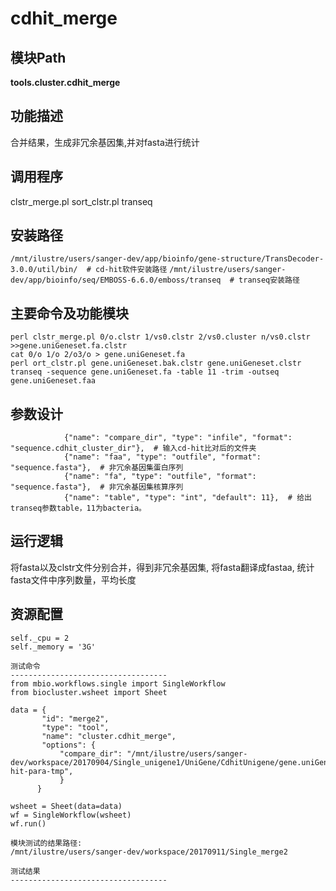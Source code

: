 cdhit_merge
==========================

模块Path
-----------

**tools.cluster.cdhit_merge**

功能描述
-----------------------------------

合并结果，生成非冗余基因集,并对fasta进行统计

调用程序
-----------------------------------

clstr_merge.pl
sort_clstr.pl
transeq

安装路径
-----------------------------------

`/mnt/ilustre/users/sanger-dev/app/bioinfo/gene-structure/TransDecoder-3.0.0/util/bin/  # cd-hit软件安装路径`
`/mnt/ilustre/users/sanger-dev/app/bioinfo/seq/EMBOSS-6.6.0/emboss/transeq  # transeq安装路径`


主要命令及功能模块
-----------------------------------

```
perl clstr_merge.pl 0/o.clstr 1/vs0.clstr 2/vs0.cluster n/vs0.clstr >>gene.uniGeneset.fa.clstr
cat 0/o 1/o 2/o3/o > gene.uniGeneset.fa
perl ort_clstr.pl gene.uniGeneset.bak.clstr gene.uniGeneset.clstr
transeq -sequence gene.uniGeneset.fa -table 11 -trim -outseq gene.uniGeneset.faa
```

参数设计
-----------------------------------

```
            {"name": "compare_dir", "type": "infile", "format": "sequence.cdhit_cluster_dir"},  # 输入cd-hit比对后的文件夹
            {"name": "faa", "type": "outfile", "format": "sequence.fasta"},  # 非冗余基因集蛋白序列
            {"name": "fa", "type": "outfile", "format": "sequence.fasta"},  # 非冗余基因集核算序列
            {"name": "table", "type": "int", "default": 11},  # 给出transeq参数table，11为bacteria。
```

运行逻辑
-----------------------------------

将fasta以及clstr文件分别合并，得到非冗余基因集,
将fasta翻译成fastaa,
统计fasta文件中序列数量，平均长度

资源配置
-----------------------------------

```
self._cpu = 2
self._memory = '3G'

测试命令
-----------------------------------
from mbio.workflows.single import SingleWorkflow
from biocluster.wsheet import Sheet

data = {
       "id": "merge2",
       "type": "tool",
       "name": "cluster.cdhit_merge",
       "options": {
           "compare_dir": "/mnt/ilustre/users/sanger-dev/workspace/20170904/Single_unigene1/UniGene/CdhitUnigene/gene.uniGeneset.fa.cd-hit-para-tmp",
           }
      }

wsheet = Sheet(data=data)
wf = SingleWorkflow(wsheet)
wf.run()

模块测试的结果路径:
/mnt/ilustre/users/sanger-dev/workspace/20170911/Single_merge2

测试结果
-----------------------------------